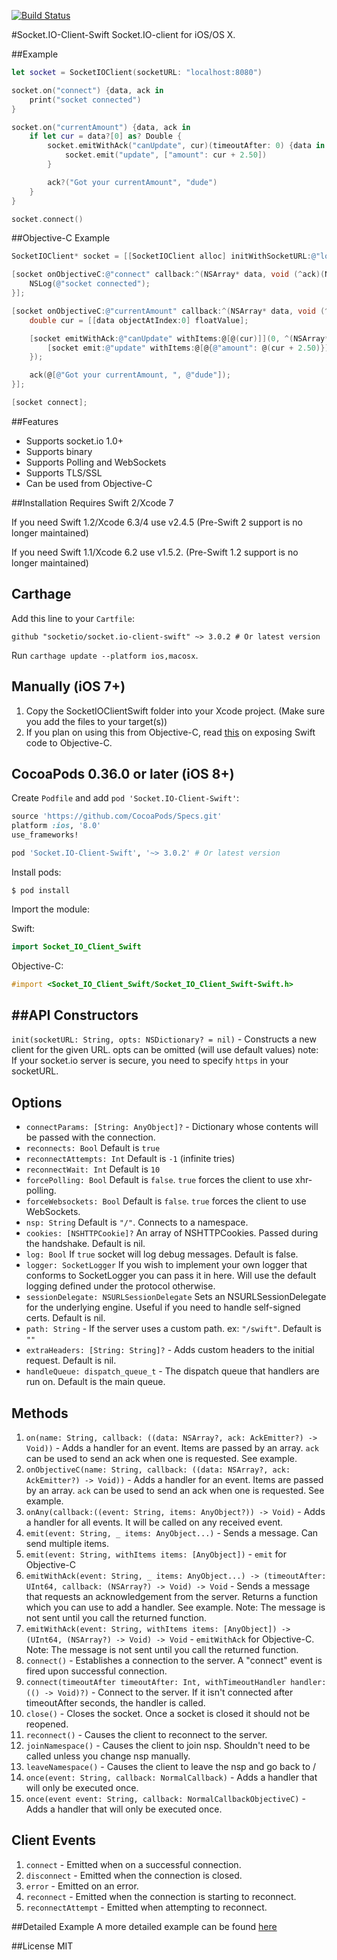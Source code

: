 [![Build Status](https://travis-ci.org/socketio/socket.io-client-swift.svg?branch=master)](https://travis-ci.org/socketio/socket.io-client-swift)

#Socket.IO-Client-Swift
Socket.IO-client for iOS/OS X.

##Example
```swift
let socket = SocketIOClient(socketURL: "localhost:8080")

socket.on("connect") {data, ack in
    print("socket connected")
}

socket.on("currentAmount") {data, ack in
    if let cur = data?[0] as? Double {
        socket.emitWithAck("canUpdate", cur)(timeoutAfter: 0) {data in
            socket.emit("update", ["amount": cur + 2.50])
        }

        ack?("Got your currentAmount", "dude")
    }
}

socket.connect()
```

##Objective-C Example
```objective-c
SocketIOClient* socket = [[SocketIOClient alloc] initWithSocketURL:@"localhost:8080" opts:nil];

[socket onObjectiveC:@"connect" callback:^(NSArray* data, void (^ack)(NSArray*)) {
    NSLog(@"socket connected");
}];

[socket onObjectiveC:@"currentAmount" callback:^(NSArray* data, void (^ack)(NSArray*)) {
    double cur = [[data objectAtIndex:0] floatValue];

    [socket emitWithAck:@"canUpdate" withItems:@[@(cur)]](0, ^(NSArray* data) {
        [socket emit:@"update" withItems:@[@{@"amount": @(cur + 2.50)}]];
    });

    ack(@[@"Got your currentAmount, ", @"dude"]);
}];

[socket connect];

```

##Features
- Supports socket.io 1.0+
- Supports binary
- Supports Polling and WebSockets
- Supports TLS/SSL
- Can be used from Objective-C

##Installation
Requires Swift 2/Xcode 7

If you need Swift 1.2/Xcode 6.3/4 use v2.4.5 (Pre-Swift 2 support is no longer maintained)

If you need Swift 1.1/Xcode 6.2 use v1.5.2. (Pre-Swift 1.2 support is no longer maintained)

Carthage
-----------------
Add this line to your `Cartfile`:
```
github "socketio/socket.io-client-swift" ~> 3.0.2 # Or latest version
```

Run `carthage update --platform ios,macosx`.

Manually (iOS 7+)
-----------------
1. Copy the SocketIOClientSwift folder into your Xcode project. (Make sure you add the files to your target(s))
2. If you plan on using this from Objective-C, read [this](https://developer.apple.com/library/ios/documentation/Swift/Conceptual/BuildingCocoaApps/MixandMatch.html) on exposing Swift code to Objective-C.

CocoaPods 0.36.0 or later (iOS 8+)
------------------
Create `Podfile` and add `pod 'Socket.IO-Client-Swift'`:

```ruby
source 'https://github.com/CocoaPods/Specs.git'
platform :ios, '8.0'
use_frameworks!

pod 'Socket.IO-Client-Swift', '~> 3.0.2' # Or latest version
```

Install pods:

```
$ pod install
```

Import the module:

Swift:
```swift
import Socket_IO_Client_Swift
```

Objective-C:
```Objective-C
#import <Socket_IO_Client_Swift/Socket_IO_Client_Swift-Swift.h>
```

##API
Constructors
-----------
`init(socketURL: String, opts: NSDictionary? = nil)` - Constructs a new client for the given URL. opts can be omitted (will use default values) note: If your socket.io server is secure, you need to specify `https` in your socketURL.

Options
-------
- `connectParams: [String: AnyObject]?` - Dictionary whose contents will be passed with the connection.
- `reconnects: Bool` Default is `true`
- `reconnectAttempts: Int` Default is `-1` (infinite tries)
- `reconnectWait: Int` Default is `10`
- `forcePolling: Bool` Default is `false`. `true` forces the client to use xhr-polling.
- `forceWebsockets: Bool` Default is `false`. `true` forces the client to use WebSockets.
- `nsp: String` Default is `"/"`. Connects to a namespace.
- `cookies: [NSHTTPCookie]?` An array of NSHTTPCookies. Passed during the handshake. Default is nil.
- `log: Bool` If `true` socket will log debug messages. Default is false.
- `logger: SocketLogger` If you wish to implement your own logger that conforms to SocketLogger you can pass it in here. Will use the default logging defined under the protocol otherwise.
- `sessionDelegate: NSURLSessionDelegate` Sets an NSURLSessionDelegate for the underlying engine. Useful if you need to handle self-signed certs. Default is nil.
- `path: String` - If the server uses a custom path. ex: `"/swift"`. Default is `""`
- `extraHeaders: [String: String]?` - Adds custom headers to the initial request. Default is nil.
- `handleQueue: dispatch_queue_t` - The dispatch queue that handlers are run on. Default is the main queue.

Methods
-------
1. `on(name: String, callback: ((data: NSArray?, ack: AckEmitter?) -> Void))` - Adds a handler for an event. Items are passed by an array. `ack` can be used to send an ack when one is requested. See example.
2. `onObjectiveC(name: String, callback: ((data: NSArray?, ack: AckEmitter?) -> Void))` - Adds a handler for an event. Items are passed by an array. `ack` can be used to send an ack when one is requested. See example.
3. `onAny(callback:((event: String, items: AnyObject?)) -> Void)` - Adds a handler for all events. It will be called on any received event.
4. `emit(event: String, _ items: AnyObject...)` - Sends a message. Can send multiple items.
5. `emit(event: String, withItems items: [AnyObject])` - `emit` for Objective-C
6. `emitWithAck(event: String, _ items: AnyObject...) -> (timeoutAfter: UInt64, callback: (NSArray?) -> Void) -> Void` - Sends a message that requests an acknowledgement from the server. Returns a function which you can use to add a handler. See example. Note: The message is not sent until you call the returned function.
7. `emitWithAck(event: String, withItems items: [AnyObject]) -> (UInt64, (NSArray?) -> Void) -> Void` - `emitWithAck` for Objective-C. Note: The message is not sent until you call the returned function.
8. `connect()` - Establishes a connection to the server. A "connect" event is fired upon successful connection.
9. `connect(timeoutAfter timeoutAfter: Int, withTimeoutHandler handler: (() -> Void)?)` - Connect to the server. If it isn't connected after timeoutAfter seconds, the handler is called.
10. `close()` - Closes the socket. Once a socket is closed it should not be reopened.
11. `reconnect()` - Causes the client to reconnect to the server.
12. `joinNamespace()` - Causes the client to join nsp. Shouldn't need to be called unless you change nsp manually.
13. `leaveNamespace()` - Causes the client to leave the nsp and go back to /
14. `once(event: String, callback: NormalCallback)` - Adds a handler that will only be executed once.
15. `once(event event: String, callback: NormalCallbackObjectiveC)` - Adds a handler that will only be executed once.

Client Events
------
1. `connect` - Emitted when on a successful connection.
2. `disconnect` - Emitted when the connection is closed.
3. `error` - Emitted on an error.
4. `reconnect` - Emitted when the connection is starting to reconnect.
5. `reconnectAttempt` - Emitted when attempting to reconnect.

##Detailed Example
A more detailed example can be found [here](https://github.com/nuclearace/socket.io-client-swift-example)

##License
MIT
